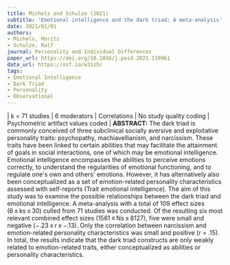 ```yaml
---
title: Michels and Schulze (2021)
subtitle: 'Emotional intelligence and the dark triad: A meta-analysis'
date: 2021/01/01  
authors:
- Michels, Moritz
- Schulze, Ralf
journal: Personality and Individual Differences
paper_url: https://doi.org/10.1016/j.paid.2021.110961
data_url: https://osf.io/w3szh/
tags:
- Emotional Intelligence
- Dark Triad
- Personality
- Observational
---
```


| k = 71 studies | 6 moderators | Correlations | No study quality coding | Psychometric artifact values coded | **ABSTRACT:** The dark triad is commonly conceived of three subclinical socially aversive and exploitative personality traits: psychopathy, machiavellianism, and narcissism. These traits have been linked to certain abilities that may facilitate the attainment of goals in social interactions, one of which may be emotional intelligence. Emotional intelligence encompasses the abilities to perceive emotions correctly, to understand the regularities of emotional functioning, and to regulate one's own and others' emotions. However, it has alternatively also been conceptualized as a set of emotion-related personality characteristics assessed with self-reports (Trait emotional intelligence). The aim of this study was to examine the possible relationships between the dark triad and emotional intelligence. A meta-analysis with a total of 109 effect sizes (6 ≤ ks ≤ 30) culled from 71 studies was conducted. Of the resulting six most relevant combined effect sizes (1561 ≤ Ns ≤ 8127), five were small and negative (−.23 ≤ r ≤ −.13). Only the correlation between narcissism and emotion-related personality characteristics was small and positive (r = .15). In total, the results indicate that the dark triad constructs are only weakly related to emotion-related traits, either conceptualized as abilities or personality characteristics.
